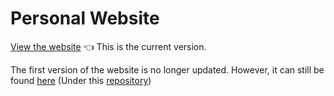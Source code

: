 # Personal Website

[View the website](https://daniCodes1.github.io) 👈 This is the current version.

The first version of the website is no longer updated. However, it can still be found [here](https://danirenn.netlify.app/)
(Under this [repository](https://github.com/daniCodes1/personal-website-v1))
